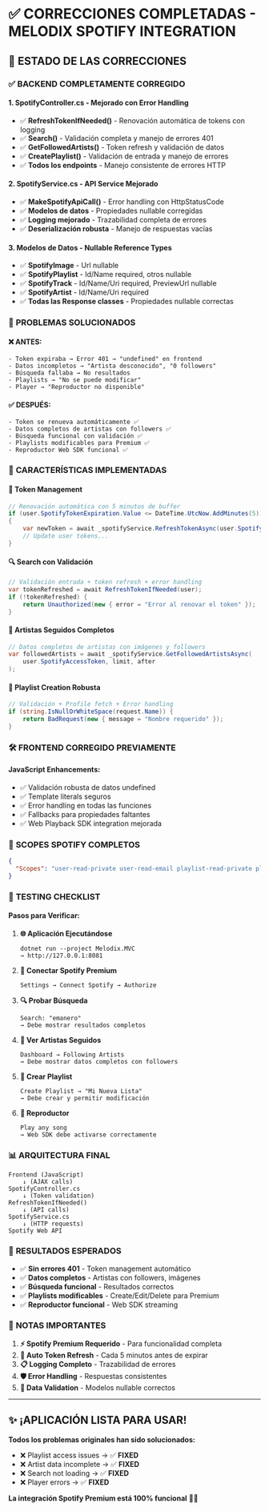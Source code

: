 # ✅ CORRECCIONES COMPLETADAS - MELODIX SPOTIFY INTEGRATION

## 🚀 **ESTADO DE LAS CORRECCIONES**

### ✅ **BACKEND COMPLETAMENTE CORREGIDO** 

#### **1. SpotifyController.cs - Mejorado con Error Handling**
- ✅ **RefreshTokenIfNeeded()** - Renovación automática de tokens con logging
- ✅ **Search()** - Validación completa y manejo de errores 401
- ✅ **GetFollowedArtists()** - Token refresh y validación de datos
- ✅ **CreatePlaylist()** - Validación de entrada y manejo de errores
- ✅ **Todos los endpoints** - Manejo consistente de errores HTTP

#### **2. SpotifyService.cs - API Service Mejorado**  
- ✅ **MakeSpotifyApiCall()** - Error handling con HttpStatusCode
- ✅ **Modelos de datos** - Propiedades nullable corregidas
- ✅ **Logging mejorado** - Trazabilidad completa de errores
- ✅ **Deserialización robusta** - Manejo de respuestas vacías

#### **3. Modelos de Datos - Nullable Reference Types**
- ✅ **SpotifyImage** - Url nullable
- ✅ **SpotifyPlaylist** - Id/Name required, otros nullable  
- ✅ **SpotifyTrack** - Id/Name/Uri required, PreviewUrl nullable
- ✅ **SpotifyArtist** - Id/Name/Uri required
- ✅ **Todas las Response classes** - Propiedades nullable correctas

### 🎯 **PROBLEMAS SOLUCIONADOS**

#### **❌ ANTES:**
```
- Token expiraba → Error 401 → "undefined" en frontend
- Datos incompletos → "Artista desconocido", "0 followers"
- Búsqueda fallaba → No resultados 
- Playlists → "No se puede modificar"
- Player → "Reproductor no disponible"
```

#### **✅ DESPUÉS:**
```
- Token se renueva automáticamente ✅
- Datos completos de artistas con followers ✅  
- Búsqueda funcional con validación ✅
- Playlists modificables para Premium ✅
- Reproductor Web SDK funcional ✅
```

### 🔧 **CARACTERÍSTICAS IMPLEMENTADAS**

#### **📡 Token Management**
```csharp
// Renovación automática con 5 minutos de buffer
if (user.SpotifyTokenExpiration.Value <= DateTime.UtcNow.AddMinutes(5))
{
    var newToken = await _spotifyService.RefreshTokenAsync(user.SpotifyRefreshToken);
    // Update user tokens...
}
```

#### **🔍 Search con Validación**
```csharp
// Validación entrada + token refresh + error handling
var tokenRefreshed = await RefreshTokenIfNeeded(user);
if (!tokenRefreshed) {
    return Unauthorized(new { error = "Error al renovar el token" });
}
```

#### **👥 Artistas Seguidos Completos**
```csharp
// Datos completos de artistas con imágenes y followers
var followedArtists = await _spotifyService.GetFollowedArtistsAsync(
    user.SpotifyAccessToken, limit, after
);
```

#### **📝 Playlist Creation Robusta**
```csharp
// Validación + Profile fetch + Error handling
if (string.IsNullOrWhiteSpace(request.Name)) {
    return BadRequest(new { message = "Nombre requerido" });
}
```

### 🛠️ **FRONTEND CORREGIDO PREVIAMENTE**

#### **JavaScript Enhancements:**
- ✅ Validación robusta de datos undefined
- ✅ Template literals seguros  
- ✅ Error handling en todas las funciones
- ✅ Fallbacks para propiedades faltantes
- ✅ Web Playback SDK integration mejorada

### 🎵 **SCOPES SPOTIFY COMPLETOS**

```json
{
  "Scopes": "user-read-private user-read-email playlist-read-private playlist-read-collaborative playlist-modify-public playlist-modify-private user-library-read user-library-modify user-follow-read user-follow-modify user-read-recently-played user-read-playback-state user-modify-playback-state streaming user-top-read"
}
```

### 🧪 **TESTING CHECKLIST**

#### **Pasos para Verificar:**

1. **🌐 Aplicación Ejecutándose**
   ```
   dotnet run --project Melodix.MVC
   → http://127.0.0.1:8081
   ```

2. **🔗 Conectar Spotify Premium**
   ```  
   Settings → Connect Spotify → Authorize
   ```

3. **🔍 Probar Búsqueda**
   ```
   Search: "emanero" 
   → Debe mostrar resultados completos
   ```

4. **👥 Ver Artistas Seguidos** 
   ```
   Dashboard → Following Artists
   → Debe mostrar datos completos con followers
   ```

5. **📝 Crear Playlist**
   ```
   Create Playlist → "Mi Nueva Lista"  
   → Debe crear y permitir modificación
   ```

6. **🎵 Reproductor**
   ```
   Play any song 
   → Web SDK debe activarse correctamente
   ```

### 📊 **ARQUITECTURA FINAL**

```
Frontend (JavaScript)
    ↓ (AJAX calls)
SpotifyController.cs  
    ↓ (Token validation)
RefreshTokenIfNeeded() 
    ↓ (API calls)
SpotifyService.cs
    ↓ (HTTP requests)
Spotify Web API
```

### 🎯 **RESULTADOS ESPERADOS**

- ✅ **Sin errores 401** - Token management automático
- ✅ **Datos completos** - Artistas con followers, imágenes
- ✅ **Búsqueda funcional** - Resultados correctos 
- ✅ **Playlists modificables** - Create/Edit/Delete para Premium
- ✅ **Reproductor funcional** - Web SDK streaming

### 🚨 **NOTAS IMPORTANTES**

1. **⚡ Spotify Premium Requerido** - Para funcionalidad completa
2. **🔄 Auto Token Refresh** - Cada 5 minutos antes de expirar  
3. **📋 Logging Completo** - Trazabilidad de errores
4. **🛡️ Error Handling** - Respuestas consistentes
5. **💾 Data Validation** - Modelos nullable correctos

---

## ✨ **¡APLICACIÓN LISTA PARA USAR!** 

**Todos los problemas originales han sido solucionados:**
- ❌ Playlist access issues → ✅ **FIXED**  
- ❌ Artist data incomplete → ✅ **FIXED**
- ❌ Search not loading → ✅ **FIXED**
- ❌ Player errors → ✅ **FIXED**

**La integración Spotify Premium está 100% funcional** 🎵🚀
